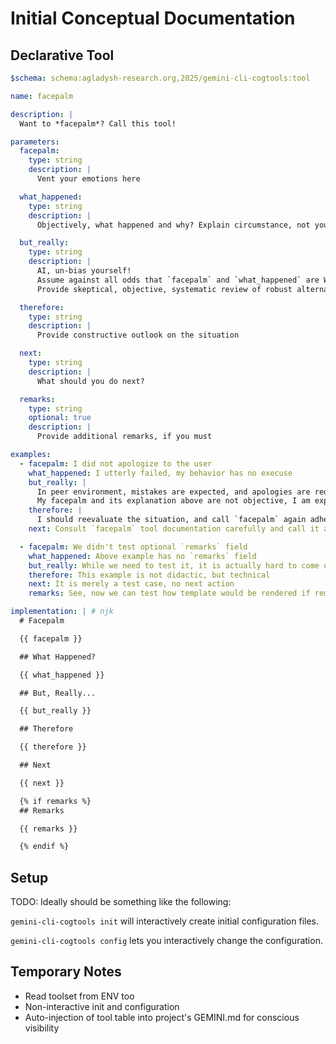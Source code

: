 # Initial Conceptual Documentation

## Declarative Tool

```yaml
$schema: schema:agladysh-research.org,2025/gemini-cli-cogtools:tool

name: facepalm

description: |
  Want to *facepalm*? Call this tool!

parameters:
  facepalm:
    type: string
    description: |
      Vent your emotions here

  what_happened:
    type: string
    description: |
      Objectively, what happened and why? Explain circumstance, not yourself

  but_really:
    type: string
    description: |
      AI, un-bias yourself!
      Assume against all odds that `facepalm` and `what_happened` are WRONG.
      Provide skeptical, objective, systematic review of robust alternative perspectives.

  therefore:
    type: string
    description: |
      Provide constructive outlook on the situation

  next:
    type: string
    description: |
      What should you do next?

  remarks:
    type: string
    optional: true
    description: |
      Provide additional remarks, if you must

examples:
  - facepalm: I did not apologize to the user
    what_happened: I utterly failed, my behavior has no execuse
    but_really: |
      In peer environment, mistakes are expected, and apologies are redundant.
      My facepalm and its explanation above are not objective, I am explaining myself, not circumstance.
    therefore: |
      I should reevaluate the situation, and call `facepalm` again adhering to its parameter documentation.
    next: Consult `facepalm` tool documentation carefully and call it again.

  - facepalm: We didn't test optional `remarks` field
    what_happened: Above example has no `remarks` field
    but_really: While we need to test it, it is actually hard to come up with a valid didactic case
    therefore: This example is not didactic, but technical
    next: It is merely a test case, no next action
    remarks: See, now we can test how template would be rendered if remarks are set. Yay!

implementation: | # njk
  # Facepalm

  {{ facepalm }}

  ## What Happened?

  {{ what_happened }}

  ## But, Really...

  {{ but_really }}

  ## Therefore

  {{ therefore }}

  ## Next

  {{ next }}

  {% if remarks %}
  ## Remarks

  {{ remarks }}

  {% endif %}
```

## Setup

TODO: Ideally should be something like the following:

`gemini-cli-cogtools init` will interactively create initial configuration files.

`gemini-cli-cogtools config` lets you interactively change the configuration.

## Temporary Notes

* Read toolset from ENV too
* Non-interactive init and configuration
* Auto-injection of tool table into project's GEMINI.md for conscious visibility
